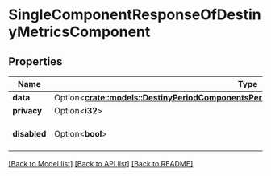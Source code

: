 # SingleComponentResponseOfDestinyMetricsComponent

## Properties

Name | Type | Description | Notes
------------ | ------------- | ------------- | -------------
**data** | Option<[**crate::models::DestinyPeriodComponentsPeriodMetricsPeriodDestinyMetricsComponent**](Destiny.Components.Metrics.DestinyMetricsComponent.md)> |  | [optional]
**privacy** | Option<**i32**> |  | [optional]
**disabled** | Option<**bool**> | If true, this component is disabled. | [optional]

[[Back to Model list]](../README.md#documentation-for-models) [[Back to API list]](../README.md#documentation-for-api-endpoints) [[Back to README]](../README.md)


